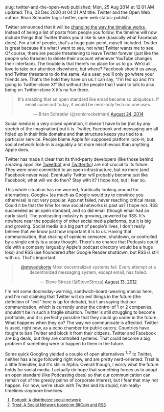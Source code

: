slug: twitter-and-the-open-web
published: Mon, 25 Aug 2014 at 12:01 AM
updated: Thu, 03 Dec 2020 at 04:21 AM
title: Twitter and the Open Web
author: Brian Schrader
tags: twitter, open web
status: publish

Twitter announced that it will be [changing the way the timeline works][tl]. Instead of being a list of posts from people you follow, the timeline will now include things that Twitter thinks you'd like to see (basically what Facebook does). For a lot of people, that's a huge pain-point, myself included. Twitter is great because it's what I want to see, not what Twitter wants me to see. Of course, there are people threatening to leave Twitter forever (just like the people who threaten to delete their account whenever YouTube changes their interface). The trouble is that there's no place for us to go. We'd all love to take our attention elsewhere, but where? Facebook shoo'd us away, and Twitter threatens to do the same. As a user, you'll only go where your friends are. That's the hold they have on us. I can say, "I'm fed up and I'm going to Twitter-clone X!" But without the people that I want to talk to also being on Twitter-clone X it's no fun there.

[tl]: http://mashable.com/2014/08/20/twitter-timeline-changes-confirmed/

<blockquote class="twitter-tweet" align='center' lang="en"><p>It&#39;s amazing that an open standard like email became so ubiquitous. If email came out today, it would be nerd-only tech no one uses.</p>&mdash; Brian Schrader (@sonicrocketman) <a href="https://twitter.com/sonicrocketman/statuses/503672083805503488">August 24, 2014</a></blockquote>
<script async src="http://platform.twitter.com/widgets.js" charset="utf-8"></script>

Social media is a very siloed operation, it doesn't have to be (not by any stretch of the imagination) but it is. Twitter, Facebook and messaging are all holed up in their little domains and that structure keeps you tied to a particular service. People blame Apple for supposed platform lock-in, but social network lock-in is arguably a lot more mischievous than anything Apple does. 

Twitter has made it clear that its third-party developers (like those behind amazing apps like [Tweetbot][tb] and [Twitterific][tf]) are not crucial to its future. They were once committed to an open infrastructure, but no more (and Facebook never was). Eventually Twitter will probably become just like Facebook; what will we do then? Stay with it? I hope not, but I fear so.

[tb]:http://tapbots.com/software/tweetbot/
[tf]:http://twitterrific.com/ios

This whole situation has me worried, frantically looking around for alternatives. Google+ (as much as Google would try to convince you otherwise) is not very popular. App.net failed, never reaching critical mass. Could it be that the time for new social networks is past us? I hope not. RSS succeeded as an open standard, and so did email (though email had an early start). The podcasting industry is growing, powered by RSS. It's nowhere near the popularity of other social media platforms, but it is big and growing. Social media is a big part of people's lives, I don't really believe that we know just how important it is to us. Having that communication, that sharing of opinions censored, shutdown, or controlled by a single entity is a scary thought. There's no chance that Podcasts could die with a company (arguably Apple's podcast directory would be a huge loss) and RSS use floundered after Google Reader shutdown, but RSS is still with us. That's important.

<blockquote class="twitter-tweet" align='center'  data-conversation="none" lang="en"><p><a href="https://twitter.com/stevedekorte">@stevedekorte</a> Most decentralized systems fail. Every attempt at a decentralized messaging system, except email, has failed.</p>&mdash; Steve Streza (@SteveStreza) <a href="https://twitter.com/SteveStreza/statuses/234804015173623808">August 13, 2012</a></blockquote>
<script async src="//platform.twitter.com/widgets.js" charset="utf-8"></script>

I'm not some doomsday-warning, sandwich-board-wearing maniac here, and I'm not claiming that Twitter will do evil things in the future (the definition of "evil" here is up for debate), but I am saying that our communication, which is currently under the control of 1 or 2 companies, shouldn't be in such a fragile situation. Twitter is still struggling to become profitable, and it is perfectly possible that they could go under in the future. What happens when they do? The way we communicate is affected. Twitter is used, right now, as a echo chamber for public outcry. Countries have fought to ban Twitter and block it from their citizens. Twitter and Facebook are big deals, but they are controlled systems. That could become a big problem if something were to happen to them in the future.

Some quick Googling yielded a couple of open alternatives <sup>1, 2</sup> to Twitter, neither has a huge following right now, and are pretty nerd-oriented. Trsst is a little friendlier, but it's still in Alpha. Overall though, I worry what the future holds for social media. I actually do hope that something forces us to adopt an open standard (like Podcasting does) so that our communication can remain out of the greedy palms of corporate interest, but I fear that may not happen. For now, we're stuck with Twitter and its stupid, not-really-timelines-anymore timelines.

<div id='alt' style='font-size:small;'><ol>
<li><a href='http://podupti.me'>Podupti: A distributed social network</a></li>
<li><a href='http://www.trsst.com'>Trsst: A Social Network based on BitCoin and RSS</a></li>
</ol></div>